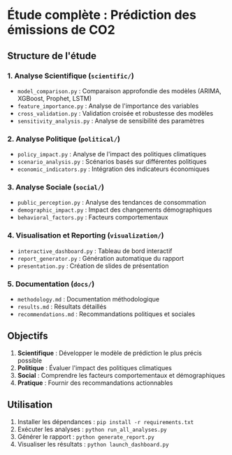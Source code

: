 # Étude complète : Prédiction des émissions de CO2

## Structure de l'étude

### 1. Analyse Scientifique (`scientific/`)
- `model_comparison.py` : Comparaison approfondie des modèles (ARIMA, XGBoost, Prophet, LSTM)
- `feature_importance.py` : Analyse de l'importance des variables
- `cross_validation.py` : Validation croisée et robustesse des modèles
- `sensitivity_analysis.py` : Analyse de sensibilité des paramètres

### 2. Analyse Politique (`political/`)
- `policy_impact.py` : Analyse de l'impact des politiques climatiques
- `scenario_analysis.py` : Scénarios basés sur différentes politiques
- `economic_indicators.py` : Intégration des indicateurs économiques

### 3. Analyse Sociale (`social/`)
- `public_perception.py` : Analyse des tendances de consommation
- `demographic_impact.py` : Impact des changements démographiques
- `behavioral_factors.py` : Facteurs comportementaux

### 4. Visualisation et Reporting (`visualization/`)
- `interactive_dashboard.py` : Tableau de bord interactif
- `report_generator.py` : Génération automatique du rapport
- `presentation.py` : Création de slides de présentation

### 5. Documentation (`docs/`)
- `methodology.md` : Documentation méthodologique
- `results.md` : Résultats détaillés
- `recommendations.md` : Recommandations politiques et sociales

## Objectifs
1. **Scientifique** : Développer le modèle de prédiction le plus précis possible
2. **Politique** : Évaluer l'impact des politiques climatiques
3. **Social** : Comprendre les facteurs comportementaux et démographiques
4. **Pratique** : Fournir des recommandations actionnables

## Utilisation
1. Installer les dépendances : `pip install -r requirements.txt`
2. Exécuter les analyses : `python run_all_analyses.py`
3. Générer le rapport : `python generate_report.py`
4. Visualiser les résultats : `python launch_dashboard.py` 